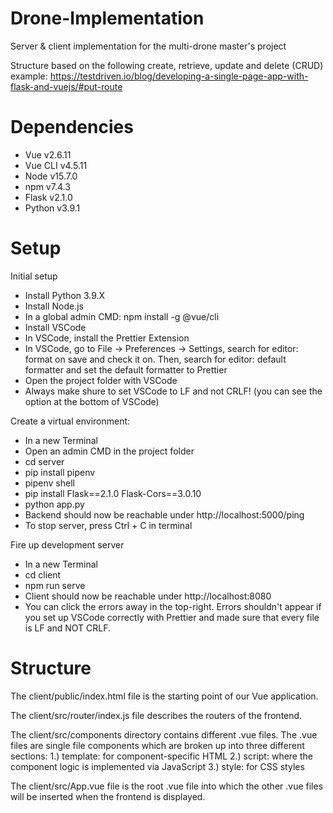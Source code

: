 # Drone-Implementation

Server &amp; client implementation for the multi-drone master's project

Structure based on the following create, retrieve, update and delete (CRUD) example: https://testdriven.io/blog/developing-a-single-page-app-with-flask-and-vuejs/#put-route

# Dependencies

- Vue v2.6.11
- Vue CLI v4.5.11
- Node v15.7.0
- npm v7.4.3
- Flask v2.1.0
- Python v3.9.1

# Setup

Initial setup

- Install Python 3.9.X
- Install Node.js
- In a global admin CMD: npm install -g @vue/cli
- Install VSCode
- In VSCode, install the Prettier Extension
- In VSCode, go to File -> Preferences -> Settings, search for editor: format on save and check it on. Then, search for editor: default formatter and set the default formatter to Prettier
- Open the project folder with VSCode
- Always make shure to set VSCode to LF and not CRLF! (you can see the option at the bottom of VSCode)

Create a virtual environment:

- In a new Terminal
- Open an admin CMD in the project folder
- cd server
- pip install pipenv
- pipenv shell
- pip install Flask==2.1.0 Flask-Cors==3.0.10
- python app.py
- Backend should now be reachable under http://localhost:5000/ping
- To stop server, press Ctrl + C in terminal

Fire up development server

- In a new Terminal
- cd client
- npm run serve
- Client should now be reachable under http://localhost:8080
- You can click the errors away in the top-right. Errors shouldn't appear if you set up VSCode correctly with Prettier and made sure that every file is LF and NOT CRLF.

# Structure

The client/public/index.html file is the starting point of our Vue application.

The client/src/router/index.js file describes the routers of the frontend.

The client/src/components directory contains different .vue files. The .vue files are single file components which are broken up into three different sections:
1.) template: for component-specific HTML
2.) script: where the component logic is implemented via JavaScript
3.) style: for CSS styles

The client/src/App.vue file is the root .vue file into which the other .vue files will be inserted when the frontend is displayed.
